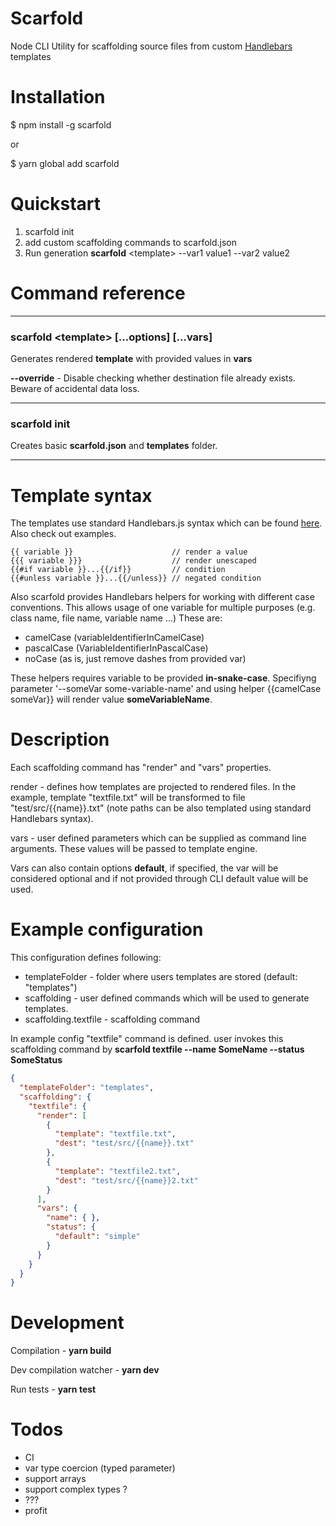 # Scarfold
Node CLI Utility for scaffolding source files from custom 
[Handlebars](http://handlebarsjs.com/ "Handlebars") templates

# Installation
$ npm install -g scarfold

or

$ yarn global add scarfold


# Quickstart
1. scarfold init
2. add custom scaffolding commands to scarfold.json
3. Run generation **scarfold** &lt;template&gt; --var1 value1 --var2 value2

# Command reference
---
### scarfold &lt;template&gt; [...options] [...vars]
Generates rendered **template** with provided values in **vars**

**--override** - Disable checking whether destination file already exists. Beware of accidental data loss.

---

### scarfold init
Creates basic **scarfold.json** and **templates** folder.

---

# Template syntax
The templates use standard Handlebars.js syntax which can be found [here](https://handlebarsjs.com/expressions.html). Also check out examples.

```
{{ variable }}                      // render a value
{{{ variable }}}                    // render unescaped
{{#if variable }}...{{/if}}         // condition
{{#unless variable }}...{{/unless}} // negated condition
```

Also scarfold provides Handlebars helpers for working with different case conventions. This allows usage of one variable for multiple purposes (e.g. class name, file name, variable name ...)
These are:
* camelCase (variableIdentifierInCamelCase)
* pascalCase (VariableIdentifierInPascalCase)
* noCase (as is, just remove dashes from provided var)

These helpers requires variable to be provided **in-snake-case**.
Specifiyng parameter '--someVar some-variable-name' and using helper
{{camelCase someVar}} will render value **someVariableName**.

# Description
Each scaffolding command has "render" and "vars" properties.

render - defines how templates are projected to rendered files. In the example, template "textfile.txt" will be transformed to file "test/src/{{name}}.txt" (note paths can be also templated using standard Handlebars syntax).

vars - user defined parameters which can be supplied as command line arguments. These values will be passed to template engine.

Vars can also contain options **default**, if specified, the var will be considered optional and if not provided through CLI default value will be used.

# Example configuration
This configuration defines following:
* templateFolder - folder where users templates are stored (default: "templates")
* scaffolding - user defined commands which will be used to generate templates. 
* scaffolding.textfile - scaffolding command

In example config "textfile" command is defined. user invokes this scaffolding command by **scarfold textfile --name SomeName --status SomeStatus**
```json
{
  "templateFolder": "templates",
  "scaffolding": {
    "textfile": {
      "render": [
        {
          "template": "textfile.txt",
          "dest": "test/src/{{name}}.txt"
        },
        {
          "template": "textfile2.txt",
          "dest": "test/src/{{name}}2.txt"
        }
      ],
      "vars": {
        "name": { },
        "status": {
          "default": "simple"
        }
      }
    }
  }
}
```

# Development
Compilation - **yarn build**

Dev compilation watcher - **yarn dev**

Run tests - **yarn test**

# Todos
* CI
* var type coercion (typed parameter)
* support arrays
* support complex types ?
* ???
* profit

